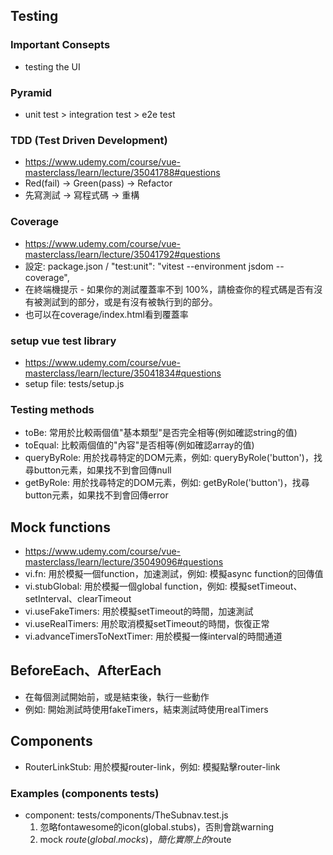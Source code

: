## Testing

### Important Consepts

- testing the UI

### Pyramid

- unit test > integration test > e2e test

### TDD (Test Driven Development)

- https://www.udemy.com/course/vue-masterclass/learn/lecture/35041788#questions
- Red(fail) -> Green(pass) -> Refactor
- 先寫測試 -> 寫程式碼 -> 重構

### Coverage

- https://www.udemy.com/course/vue-masterclass/learn/lecture/35041792#questions
- 設定: package.json / "test:unit": "vitest --environment jsdom --coverage",
- 在終端機提示 - 如果你的測試覆蓋率不到 100%，請檢查你的程式碼是否有沒有被測試到的部分，或是有沒有被執行到的部分。
- 也可以在coverage/index.html看到覆蓋率

### setup vue test library

- https://www.udemy.com/course/vue-masterclass/learn/lecture/35041834#questions
- setup file: tests/setup.js

### Testing methods

- toBe: 常用於比較兩個值"基本類型"是否完全相等(例如確認string的值)
- toEqual: 比較兩個值的"內容"是否相等(例如確認array的值)
- queryByRole: 用於找尋特定的DOM元素，例如: queryByRole('button')，找尋button元素，如果找不到會回傳null
- getByRole: 用於找尋特定的DOM元素，例如: getByRole('button')，找尋button元素，如果找不到會回傳error

## Mock functions

- https://www.udemy.com/course/vue-masterclass/learn/lecture/35049096#questions
- vi.fn: 用於模擬一個function，加速測試，例如: 模擬async function的回傳值
- vi.stubGlobal: 用於模擬一個global function，例如: 模擬setTimeout、setInterval、clearTimeout
- vi.useFakeTimers: 用於模擬setTimeout的時間，加速測試
- vi.useRealTimers: 用於取消模擬setTimeout的時間，恢復正常
- vi.advanceTimersToNextTimer: 用於模擬一條interval的時間通道

## BeforeEach、AfterEach

- 在每個測試開始前，或是結束後，執行一些動作
- 例如: 開始測試時使用fakeTimers，結束測試時使用realTimers

## Components

- RouterLinkStub: 用於模擬router-link，例如: 模擬點擊router-link

### Examples (components tests)

- component: tests/components/TheSubnav.test.js
  1. 忽略fontawesome的icon(global.stubs)，否則會跳warning
  2. mock $route(global.mocks)，簡化實際上的$route
